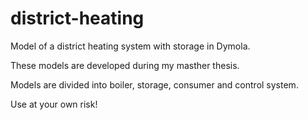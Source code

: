 # district-heating
Model of a district heating system with storage in Dymola.

These models are developed during my masther thesis. 

Models are divided into boiler, storage, consumer and control system. 

Use at your own risk!

